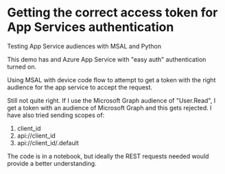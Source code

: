 # Getting the correct access token for App Services authentication
Testing App Service audiences with MSAL and Python

This demo has and Azure App Service with "easy auth" authentication turned on. 

Using MSAL with device code flow to attempt to get a token with the right audience for the app service to accept the request.

Still not quite right. If I use the Microsoft Graph audience of "User.Read", I get a token with an audience of Microsoft Graph and this gets rejected. I have also tried sending scopes of:
1. client_id
2. api://client_id
3. api://client_id/.default

The code is in a notebook, but ideally the REST requests needed would provide a better understanding.
